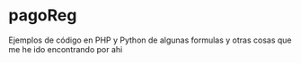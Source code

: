 # pagoReg
Ejemplos de código en PHP y Python de algunas formulas y otras cosas que me he ido encontrando por ahi
